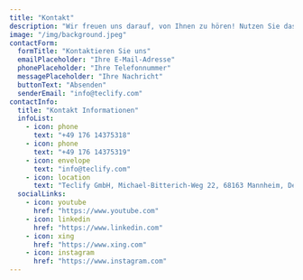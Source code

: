 ```yaml
---
title: "Kontakt"
description: "Wir freuen uns darauf, von Ihnen zu hören! Nutzen Sie das untenstehende Formular oder unsere Kontaktinformationen, um uns zu erreichen."
image: "/img/background.jpeg"
contactForm:
  formTitle: "Kontaktieren Sie uns"
  emailPlaceholder: "Ihre E-Mail-Adresse"
  phonePlaceholder: "Ihre Telefonnummer" 
  messagePlaceholder: "Ihre Nachricht"
  buttonText: "Absenden"
  senderEmail: "info@teclify.com" 
contactInfo:
  title: "Kontakt Informationen"
  infoList:
    - icon: phone
      text: "+49 176 14375318"
    - icon: phone
      text: "+49 176 14375319"
    - icon: envelope
      text: "info@teclify.com"
    - icon: location
      text: "Teclify GmbH, Michael-Bitterich-Weg 22, 68163 Mannheim, Deutschland"
  socialLinks:
    - icon: youtube
      href: "https://www.youtube.com"
    - icon: linkedin
      href: "https://www.linkedin.com"
    - icon: xing
      href: "https://www.xing.com"
    - icon: instagram
      href: "https://www.instagram.com"
---
```

